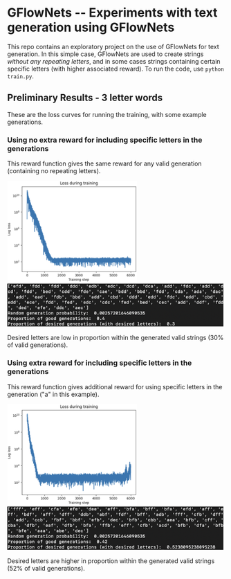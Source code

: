 # GFlowNets -- Experiments with text generation using GFlowNets

This repo contains an exploratory project on the use of GFlowNets for text generation. In this simple case, GFlowNets are used to create strings _without any repeating letters_, and in some cases strings containing certain specific letters (with higher associated reward). To run the code, use `python train.py`.

## Preliminary Results - 3 letter words
These are the loss curves for running the training, with some example generations.

### Using no extra reward for including specific letters in the generations
This reward function gives the same reward for any valid generation (containing no repeating letters).

<img src="Assets/R1_loss.png" alt="drawing" width="300"/>
<img src="Assets/R1_loss_generation.png" alt="drawing" width="500"/>

Desired letters are low in proportion within the generated valid strings (30% of valid generations).

### Using extra reward for including specific letters in the generations
This reward function gives additional reward for using specific letters in the generation ("a" in this example).

<img src="Assets/R2_loss.png" alt="drawing" width="300"/>
<img src="Assets/R2_loss_generation.png" alt="drawing" width="500"/>

Desired letters are higher in proportion within the generated valid strings (52% of valid generations).
